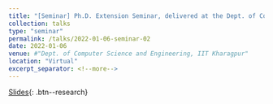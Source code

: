 ```yaml
---
title: "[Seminar] Ph.D. Extension Seminar, delivered at the Dept. of Computer Science and Engineering, IIT Kharagpur"
collection: talks
type: "seminar"
permalink: /talks/2022-01-06-seminar-02
date: 2022-01-06
venue: #"Dept. of Computer Science and Engineering, IIT Kharagpur"
location: "Virtual"
excerpt_separator: <!--more-->
---
```


<!--more-->
[Slides](https://docs.google.com/presentation/d/e/2PACX-1vTD7DsoGqFrFdmCkrCdZDvErxSNhxhPDzfjBNebEc6I3V4SckKid8kkdRF2HSA1otVrj1g7KNyD7c23/pub?start=false&loop=false&delayms=3000){: .btn--research}

